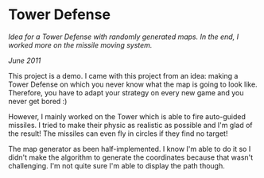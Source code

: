 Tower Defense
============

*Idea for a Tower Defense with randomly generated maps. In the end, I worked more on the missile moving system.*

*June 2011*

This project is a demo.
I came with this project from an idea: making a Tower Defense on which you never know what the map is going to look like. 
Therefore, you have to adapt your strategy on every new game and you never get bored :)

However, I mainly worked on the Tower which is able to fire auto-guided missiles. 
I tried to make their physic as realistic as possible and I'm glad of the result! The missiles can even fly in circles if they find no target!

The map generator as been half-implemented. I know I'm able to do it so I didn't make the algorithm to generate the coordinates because that wasn't challenging. I'm not quite sure I'm able to display the path though.
